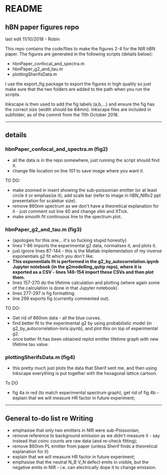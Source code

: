 # README
## hBN paper figures repo
last edit 11/10/2018 - Robin

This repo contains the code/files to make the figures 2-4 for the NIR hBN paper. The figures are generated in the following scripts (details below):
 - hbnPaper_confocal_and_spectra.m
 - hbnPaper_g2_and_tau.m
 - plottingSherifsData.m

I use the export_fig package to export the figures in high quality so just make sure that the two folders are added to the path when you run the scripts.

Inkscape is then used to add the fig labels (a,b,...) and ensure the fig has the correct size (width should be 84mm). Inkscape files are included in subfolder, as of the commit from the 11th October 2018.

-------------------------------------------------------------
## details

### hbnPaper_confocal_and_spectra.m (fig2)
 - all the data is in the repo somewhere, just running the script should find it.
 - change file location on line 101 to save image where you want it.

TO DO:
 - make zoomed in insert showing the sub-poissonian emitter (or at least circle it or emphasize it), add scale bar (refer to image in hBN_NIRv2 ppt presentation for scalebar size).
 - remove 860nm spectrum as we don't have a theoretical explanation for it - just comment out line 40 and change xlim and XTick.
 - make smooth fit continuous line to the spectrum plot.


### hbnPaper_g2_and_tau.m (fig3)
 - (apologies for this one... it's so fucking stupid honestly)
 - lines 1-86 imports the experimental g2 data, normalises it, and plots it.
 - just ignore lines 87-144 - this is the Matlab implementation of my inverse exponentials g2 fit which you don't like.
 - **This exponentials fit is performed in the g2_by_autocorrelation.ipynb Jupyter notebook (in the g2modelling_qutip repo), where it is exported as a CSV - lines 146-154 import these CSVs and then plot them.**
 - lines 157-270 do the lifetime calculation and plotting (where again some of the calculation is done in that Jupyter notebook).
 - lines 277-297 is fig formatting.
 - line 299 exports fig (currently commented out).

TO DO:
 - Get rid of 860nm data - all the blue curves.
 - find better fit to the experimental g2 by using probabilistic model (in g2_by_autocorrelation-loris.ipynb), and plot this on top of experimental g2.
 - once better fit has been obtained replot emitter lifetime graph with new lifetime tau value.


### plottingSherifsData.m (fig4)
 - this pretty much just plots the data that Sherif sent me, and then using Inkscape everything is put together with the hexagonal lattice cartoon.
 
To DO
- fig 4a in red (to match experimental spectrum graph), get rid of fig 4b - explain that we will measure HR factor in future experiment;

---------------------------------------------------------------
## General to-do list re Writing

 - emphasise that only two emitters in NIR were sub-Poissonian;
 - remove reference to background emission as we didn't measure it - say instead that coinc counts are raw data (and re-check fitting);
 - remove 860nm PL emitter from paper (unless Sherif finds a theoretical explanation for it)
 - explain that we will measure HR factor in future experiment;
 - emphasise that the neutral N_B V_N defect emits in visible, but the negative emits in NIR - i.e. can electrically dope it to change emission.
